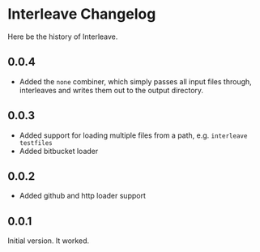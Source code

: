 # Interleave Changelog

Here be the history of Interleave.

## 0.0.4

* Added the `none` combiner, which simply passes all input files through, interleaves and writes them out to the output directory.

## 0.0.3

* Added support for loading multiple files from a path, e.g. `interleave testfiles`
* Added bitbucket loader

## 0.0.2

* Added github and http loader support

## 0.0.1

Initial version.  It worked.